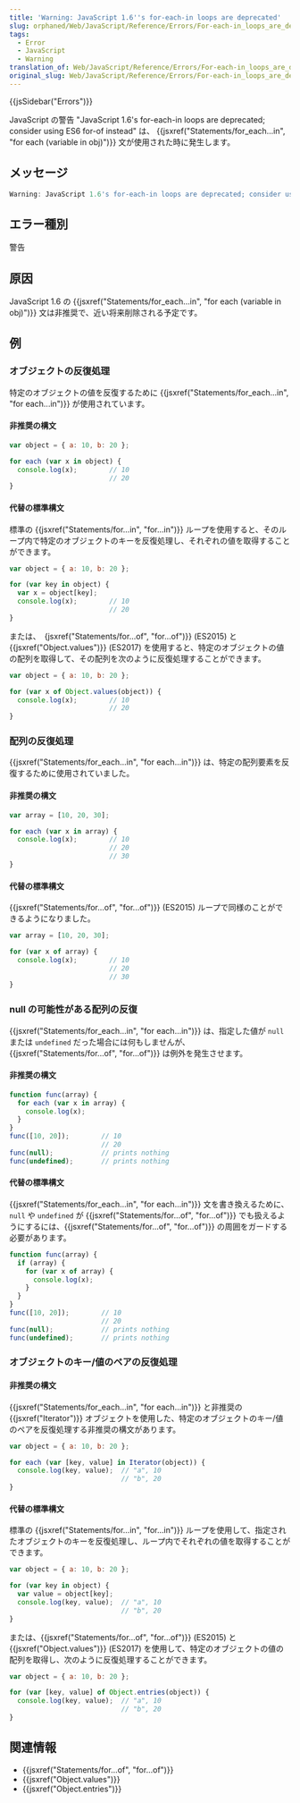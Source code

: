 ```yaml
---
title: 'Warning: JavaScript 1.6''s for-each-in loops are deprecated'
slug: orphaned/Web/JavaScript/Reference/Errors/For-each-in_loops_are_deprecated
tags:
  - Error
  - JavaScript
  - Warning
translation_of: Web/JavaScript/Reference/Errors/For-each-in_loops_are_deprecated
original_slug: Web/JavaScript/Reference/Errors/For-each-in_loops_are_deprecated
---
```

{{jsSidebar("Errors")}}

JavaScript の警告 "JavaScript 1.6's for-each-in loops are deprecated; consider using ES6 for-of instead" は、 {{jsxref("Statements/for_each...in", "for each (variable in obj)")}} 文が使用された時に発生します。

## メッセージ

```js
Warning: JavaScript 1.6's for-each-in loops are deprecated; consider using ES6 for-of instead
```

## エラー種別

警告

## 原因

JavaScript 1.6 の {{jsxref("Statements/for_each...in", "for each (variable in obj)")}} 文は非推奨で、近い将来削除される予定です。

## 例

### オブジェクトの反復処理

特定のオブジェクトの値を反復するために {{jsxref("Statements/for_each...in", "for each...in")}} が使用されています。

#### 非推奨の構文

```js example-bad
var object = { a: 10, b: 20 };

for each (var x in object) {
  console.log(x);        // 10
                         // 20
}
```

#### 代替の標準構文

標準の {{jsxref("Statements/for...in", "for...in")}} ループを使用すると、そのループ内で特定のオブジェクトのキーを反復処理し、それぞれの値を取得することができます。

```js example-good
var object = { a: 10, b: 20 };

for (var key in object) {
  var x = object[key];
  console.log(x);        // 10
                         // 20
}
```

または、　{jsxref("Statements/for...of", "for...of")}} (ES2015) と {{jsxref("Object.values")}} (ES2017) を使用すると、特定のオブジェクトの値の配列を取得して、その配列を次のように反復処理することができます。

```js example-good
var object = { a: 10, b: 20 };

for (var x of Object.values(object)) {
  console.log(x);        // 10
                         // 20
}
```

### 配列の反復処理

{{jsxref("Statements/for_each...in", "for each...in")}} は、特定の配列要素を反復するために使用されていました。

#### 非推奨の構文

```js example-bad
var array = [10, 20, 30];

for each (var x in array) {
  console.log(x);        // 10
                         // 20
                         // 30
}
```

#### 代替の標準構文

{{jsxref("Statements/for...of", "for...of")}} (ES2015) ループで同様のことができるようになりました。

```js example-good
var array = [10, 20, 30];

for (var x of array) {
  console.log(x);        // 10
                         // 20
                         // 30
}
```

### null の可能性がある配列の反復

{{jsxref("Statements/for_each...in", "for each...in")}} は、指定した値が `null` または `undefined` だった場合には何もしませんが、{{jsxref("Statements/for...of", "for...of")}} は例外を発生させます。

#### 非推奨の構文

```js example-bad
function func(array) {
  for each (var x in array) {
    console.log(x);
  }
}
func([10, 20]);        // 10
                       // 20
func(null);            // prints nothing
func(undefined);       // prints nothing
```

#### 代替の標準構文

{{jsxref("Statements/for_each...in", "for each...in")}} 文を書き換えるために、 `null` や `undefined` が {{jsxref("Statements/for...of", "for...of")}} でも扱えるようにするには、{{jsxref("Statements/for...of", "for...of")}} の周囲をガードする必要があります。

```js example-good
function func(array) {
  if (array) {
    for (var x of array) {
      console.log(x);
    }
  }
}
func([10, 20]);        // 10
                       // 20
func(null);            // prints nothing
func(undefined);       // prints nothing
```

### オブジェクトのキー/値のペアの反復処理

#### 非推奨の構文

{{jsxref("Statements/for_each...in", "for each...in")}} と非推奨の {{jsxref("Iterator")}} オブジェクトを使用した、特定のオブジェクトのキー/値のペアを反復処理する非推奨の構文があります。

```js example-bad
var object = { a: 10, b: 20 };

for each (var [key, value] in Iterator(object)) {
  console.log(key, value);  // "a", 10
                            // "b", 20
}
```

#### 代替の標準構文

標準の {{jsxref("Statements/for...in", "for...in")}} ループを使用して、指定されたオブジェクトのキーを反復処理し、ループ内でそれぞれの値を取得することができます。

```js example-good
var object = { a: 10, b: 20 };

for (var key in object) {
  var value = object[key];
  console.log(key, value);  // "a", 10
                            // "b", 20
}
```

または、{{jsxref("Statements/for...of", "for...of")}} (ES2015) と {{jsxref("Object.values")}} (ES2017) を使用して、特定のオブジェクトの値の配列を取得し、次のように反復処理することができます。

```js example-good
var object = { a: 10, b: 20 };

for (var [key, value] of Object.entries(object)) {
  console.log(key, value);  // "a", 10
                            // "b", 20
}
```

## 関連情報

- {{jsxref("Statements/for...of", "for...of")}}
- {{jsxref("Object.values")}}
- {{jsxref("Object.entries")}}
